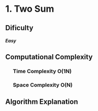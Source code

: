 # 1. Two Sum

## Dificulty

##### Easy

## Computational Complexity

<ul>

### Time Complexity O(1N)

### Space Complexity O(N)

</ul>

## Algorithm Explanation
